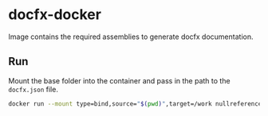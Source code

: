 # docfx-docker

Image contains the required assemblies to generate docfx documentation.

## Run

Mount the base folder into the container and pass in the path to the `docfx.json` file.

```sh
docker run --mount type=bind,source="$(pwd)",target=/work nullreference/docfx-docker /work/docfx.json
```
